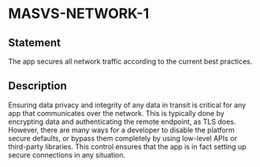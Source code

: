 # MASVS-NETWORK-1

## Statement

The app secures all network traffic according to the current best practices.

## Description

Ensuring data privacy and integrity of any data in transit is critical for any app that communicates over the network. This is typically done by encrypting data and authenticating the remote endpoint, as TLS does. However, there are many ways for a developer to disable the platform secure defaults, or bypass them completely by using low-level APIs or third-party libraries. This control ensures that the app is in fact setting up secure connections in any situation.

